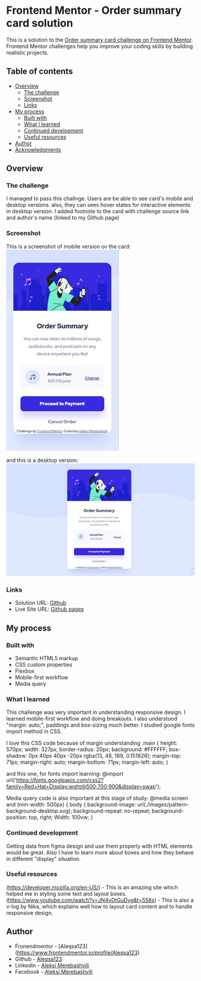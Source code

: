 # Frontend Mentor - Order summary card solution

This is a solution to the [Order summary card challenge on Frontend Mentor](https://www.frontendmentor.io/challenges/order-summary-component-QlPmajDUj). Frontend Mentor challenges help you improve your coding skills by building realistic projects. 

## Table of contents

- [Overview](#overview)
  - [The challenge](#the-challenge)
  - [Screenshot](#screenshot)
  - [Links](#links)
- [My process](#my-process)
  - [Built with](#built-with)
  - [What I learned](#what-i-learned)
  - [Continued development](#continued-development)
  - [Useful resources](#useful-resources)
- [Author](#author)
- [Acknowledgments](#acknowledgments)

## Overview

### The challenge

I managed to pass this challnge. Users are be able to see card's mobile and desktop versions. also, they can sees hover states for interactive elements in desktop version. I added footnote to the card with challenge source link and author's name (linked to my Github page)

### Screenshot

This is a screenshot of mobile version ov the card: ![](./images/screenshot-mobile.JPG)

and this is a desktop version: ![](./images/screenshot-desktop.JPG)

### Links

- Solution URL: [Github](https://github.com/Aleqsa123/order-summary)
- Live Site URL: [Github pages](https://aleqsa123.github.io/order-summary/)

## My process

### Built with

- Semantic HTML5 markup
- CSS custom properties
- Flexbox
- Mobile-first workflow
- Media query


### What I learned

This challenge was very important in understanding responsive design. I learned mobile-first workflow and doing breakouts. I also understood "margin: auto;", paddings and box-sizing much better. I studied google fonts import method in CSS.

I love this CSS code because of margin understanding
.main {
    height: 570px;
    width: 327px;
    border-radius: 20px;
    background: #FFFFFF;
    box-shadow: 0px 40px 40px -20px rgba(13, 48, 189, 0.151826);
    margin-top: 71px;
    margin-right: auto;
    margin-bottom: 71px;
    margin-left: auto;
}

and this one, for fonts import learning:
@import url('https://fonts.googleapis.com/css2?family=Red+Hat+Display:wght@500;700;900&display=swap');

Media query code is also important at this stage of study:
@media screen and (min-width: 500px) {
    body {
        background-image: url(./images/pattern-background-desktop.svg);
        background-repeat: no-repeat;
        background-position: top, right;
        Width: 100vw;
    }


### Continued development

Getting data from figma design and use them properly with HTML elements would be great. Also I have to learn more about boxes and how they behave in different "display" situation.

### Useful resources

(https://developer.mozilla.org/en-US/) - This is an amazing site which helped me in styling some text and layout boxes.
(https://www.youtube.com/watch?v=JN4vDtGuDvg&t=558s) - This is also a v-log by Nika, which explains well how to layout card content and to handle responsive design.

## Author
- Fronendmentor - [Aleqsa123] (https://www.frontendmentor.io/profile/Aleqsa123)
- Github - [Aleqsa123](https://github.com/Aleqsa123)
- Linkedin - [Aleksi Merebashvili](https://www.linkedin.com/in/aleksi-merebashvili-36627426/)
- Facebook - [Aleksi Merebashvili](https://www.facebook.com/aleksi.merebashvili)